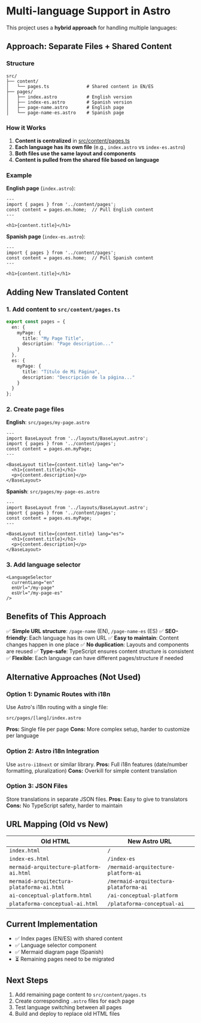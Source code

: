 # Multi-language Support in Astro

This project uses a **hybrid approach** for handling multiple languages:

## Approach: Separate Files + Shared Content

### Structure

```
src/
├── content/
│   └── pages.ts              # Shared content in EN/ES
├── pages/
│   ├── index.astro           # English version
│   ├── index-es.astro        # Spanish version
│   ├── page-name.astro       # English page
│   └── page-name-es.astro    # Spanish page
```

### How it Works

1. **Content is centralized** in [src/content/pages.ts](src/content/pages.ts)
2. **Each language has its own file** (e.g., `index.astro` vs `index-es.astro`)
3. **Both files use the same layout and components**
4. **Content is pulled from the shared file based on language**

### Example

**English page** (`index.astro`):
```astro
---
import { pages } from '../content/pages';
const content = pages.en.home;  // Pull English content
---

<h1>{content.title}</h1>
```

**Spanish page** (`index-es.astro`):
```astro
---
import { pages } from '../content/pages';
const content = pages.es.home;  // Pull Spanish content
---

<h1>{content.title}</h1>
```

## Adding New Translated Content

### 1. Add content to `src/content/pages.ts`

```typescript
export const pages = {
  en: {
    myPage: {
      title: "My Page Title",
      description: "Page description..."
    }
  },
  es: {
    myPage: {
      title: "Título de Mi Página",
      description: "Descripción de la página..."
    }
  }
};
```

### 2. Create page files

**English**: `src/pages/my-page.astro`
```astro
---
import BaseLayout from '../layouts/BaseLayout.astro';
import { pages } from '../content/pages';
const content = pages.en.myPage;
---

<BaseLayout title={content.title} lang="en">
  <h1>{content.title}</h1>
  <p>{content.description}</p>
</BaseLayout>
```

**Spanish**: `src/pages/my-page-es.astro`
```astro
---
import BaseLayout from '../layouts/BaseLayout.astro';
import { pages } from '../content/pages';
const content = pages.es.myPage;
---

<BaseLayout title={content.title} lang="es">
  <h1>{content.title}</h1>
  <p>{content.description}</p>
</BaseLayout>
```

### 3. Add language selector

```astro
<LanguageSelector
  currentLang="en"
  enUrl="/my-page"
  esUrl="/my-page-es"
/>
```

## Benefits of This Approach

✅ **Simple URL structure**: `/page-name` (EN), `/page-name-es` (ES)
✅ **SEO-friendly**: Each language has its own URL
✅ **Easy to maintain**: Content changes happen in one place
✅ **No duplication**: Layouts and components are reused
✅ **Type-safe**: TypeScript ensures content structure is consistent
✅ **Flexible**: Each language can have different pages/structure if needed

## Alternative Approaches (Not Used)

### Option 1: Dynamic Routes with i18n
Use Astro's i18n routing with a single file:
```
src/pages/[lang]/index.astro
```
**Pros:** Single file per page
**Cons:** More complex setup, harder to customize per language

### Option 2: Astro i18n Integration
Use `astro-i18next` or similar library.
**Pros:** Full i18n features (date/number formatting, pluralization)
**Cons:** Overkill for simple content translation

### Option 3: JSON Files
Store translations in separate JSON files.
**Pros:** Easy to give to translators
**Cons:** No TypeScript safety, harder to maintain

## URL Mapping (Old vs New)

| Old HTML | New Astro URL |
|----------|---------------|
| `index.html` | `/` |
| `index-es.html` | `/index-es` |
| `mermaid-arquitecture-platform-ai.html` | `/mermaid-arquitecture-platform-ai` |
| `mermaid-arquitectura-plataforma-ai.html` | `/mermaid-arquitectura-plataforma-ai` |
| `ai-conceptual-platform.html` | `/ai-conceptual-platform` |
| `plataforma-conceptual-ai.html` | `/plataforma-conceptual-ai` |

## Current Implementation

- ✅ Index pages (EN/ES) with shared content
- ✅ Language selector component
- ✅ Mermaid diagram page (Spanish)
- ⏳ Remaining pages need to be migrated

## Next Steps

1. Add remaining page content to `src/content/pages.ts`
2. Create corresponding `.astro` files for each page
3. Test language switching between all pages
4. Build and deploy to replace old HTML files
